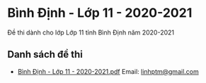 # Bình Định - Lớp 11 - 2020-2021

Đề thi dành cho lớp Lớp 11 tỉnh Bình Định năm 2020-2021

## Danh sách đề thi

- [Bình Định - Lớp 11 - 2020-2021.pdf](Bình%20Định%20-%20Lớp%2011%20-%202020-2021.pdf)
Email: linhptm@gmail.com

